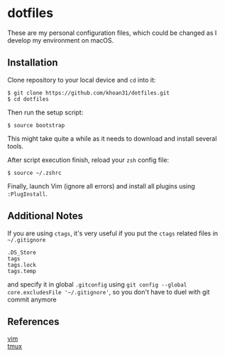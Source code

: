 # dotfiles
These are my personal configuration files, which could be changed as I develop my environment on macOS.


## Installation
Clone repository to your local device and `cd` into it:
```shell
$ git clone https://github.com/khoan31/dotfiles.git
$ cd dotfiles
```

Then run the setup script:
```shell
$ source bootstrap
```

This might take quite a while as it needs to download and install several tools.

After script execution finish, reload your `zsh` config file:
```shell
$ source ~/.zshrc
```

Finally, launch Vim (ignore all errors) and install all plugins using `:PlugInstall`.


## Additional Notes
If you are using `ctags`, it's very useful if you put the `ctags` related files in `~/.gitignore` 
```
.DS_Store
tags
tags.lock
tags.temp
```

and specify it in global `.gitconfig` using `git config --global core.excludesFile '~/.gitignore'`, so you don't have to duel with git commit anymore


## References
[vim](https://www.vim.org)\
[tmux](https://github.com/tmux/tmux)
